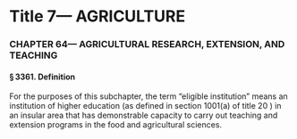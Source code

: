
# Title 7— AGRICULTURE
### CHAPTER 64— AGRICULTURAL RESEARCH, EXTENSION, AND TEACHING
#### § 3361. Definition

For the purposes of this subchapter, the term “eligible institution” means an institution of higher education (as defined in section 1001(a) of title 20 ) in an insular area that has demonstrable capacity to carry out teaching and extension programs in the food and agricultural sciences.
